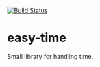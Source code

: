 [![Build Status](https://travis-ci.org/smaranda-onutu/easy-time.svg?branch=master)](https://travis-ci.org/smaranda-onutu/easy-time)
# easy-time
Small library for handling time.
